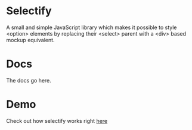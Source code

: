 # Selectify
A small and simple JavaScript library which makes it possible to style &lt;option> elements by replacing their &lt;select> parent with a &lt;div> based mockup equivalent.
# Docs
The docs go here.
# Demo
Check out how selectify works right [here](https://vanjazeli.github.io/selectify/)
